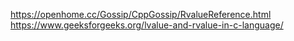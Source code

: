 https://openhome.cc/Gossip/CppGossip/RvalueReference.html
https://www.geeksforgeeks.org/lvalue-and-rvalue-in-c-language/
